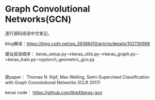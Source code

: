 # Graph Convolutional Networks(GCN)

逐行源码阅读中文笔记。

blog解读：https://blog.csdn.net/qq_39388410/article/details/102730998

建议阅读顺序： keras_setup.py-->keras_utils.py-->keras_graph.py-->keras_train.py-->pytorch_geometric_gcn.py

#

原paper： Thomas N. Kipf, Max Welling, Semi-Supervised Classification with Graph Convolutional Networks (ICLR 2017)

keras code： https://github.com/tkipf/keras-gcn
